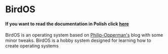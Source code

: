 # BirdOS
#### If you want to read the documentation in Polish click [here](./docs/pl/PL.README.MD)

BirdOS is an operating system based on [Philip-Opperman's](https://os.phil-opp.com/) blog with some minor tweaks. BirdOS is a hobby system designed for learning how to create operating systems
